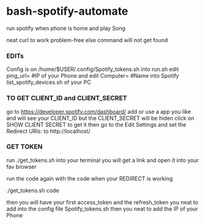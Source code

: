 # bash-spotify-automate
run spotify when phone is home and play Song

neat curl to work problem-free else command will not get found

### EDITs
Config is on /home/$USER/.config/Spotify_tokens.sh
into run.sh edit ping_url= #IP of your Phone
and edit Computer= #Name into Spotify list_spotify_devices.sh of your PC

### TO GET CLIENT_ID and CLIENT_SECRET
go to https://developer.spotify.com/dashboard/ add or use a app you like and will see your CLIENT_ID but the CLIENT_SECRET will be hiden click on SHOW CLIENT SECRET to get it then go to the Edit Settings and set the Redirect URIs: to http://localhost/

### GET TOKEN
run ./get_tokens.sh into your terminal
you will get a link and open it into your fav browser

run the code again with the code when your REDIRECT is working

./get_tokens.sh code

then you will have your first access_token and the refresh_token you neat to add into the config file Spotify_tokens.sh
then you neat to add the IP of your Phone
